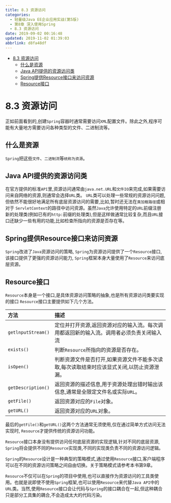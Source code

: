 ```yaml
---
title: 8.3 资源访问
categories: 
  - 轻量级Java EE企业应用实战(第5版)
  - 第8章 深入使用Spring
  - 8.3 资源访问
date: 2019-09-02 00:16:48
updated: 2019-11-02 01:39:03
abbrlink: d8fa48df
---
```

- [8.3 资源访问](/ReadingNotes/d8fa48df/#8-3-资源访问)
    - [什么是资源](/ReadingNotes/d8fa48df/#什么是资源)
    - [Java API提供的资源访问类](/ReadingNotes/d8fa48df/#Java-API提供的资源访问类)
    - [Spring提供Resource接口来访问资源](/ReadingNotes/d8fa48df/#Spring提供Resource接口来访问资源)
    - [Resource接口](/ReadingNotes/d8fa48df/#Resource接口)

<!--more-->
<script src="https://cdn.bootcss.com/jquery/3.4.0/jquery.slim.min.js"></script>
<script>$(document).ready(function () {$(".post-body > ul:nth-child(1)").hide();});</script>

<!--end-->
<!--SSTStart-->
# 8.3 资源访问 #
正如前面看到的,创建`Spring`容器时通常需要访问`XML`配置文件。除此之外,程序可能有大量地方需要访问各种类型的文件、二进制流等。
## 什么是资源 ##
`Spring`把这些`文件`、`二进制流`等`统称为资源`。
## Java API提供的资源访问类 ##
在官方提供的标准`API`里,资源访问通常由`java.net.URL`和`文件IO`来完成,如果需要访问来自网络的资源,则通常会选择`URL`类。
`URL`类可以处理一些常规的资源访问问题,但依然不能很好地满足所有底层资源访问的需要,比如,暂时还无法在`类加载路径`或相对于 `ServletContext`的路径中访问资源。虽然`Java`允许使用特定的`URL`前缀注册新的处理类(例如已有的`http:`前缀的处理类),但是这样做通常比较复杂,而且`URL`接口还缺少一些有用的功能,比如检查所指向的资源是否存在等。
## Spring提供Resource接口来访问资源 ##
`Spring`改进了`Java`资源访问的策略, `Spring`为资源访问提供了一个`Resource`接口,该接口提供了更强的资源访问能力, `Spring`框架本身大量使用了`Resource`来访问底层资源。
## Resource接口 ##
`Resource`本身是一个接口,是具体资源访问策略的抽象,也是所有资源访问类要实现的接口
`Resource`接口主要提供如下几个方法。

|方法|描述|
|:---|:---|
|`getlnputStream()`|定位并打开资源,返回资源对应的输入流。每次调用都返回新的输入流。调用者必须负责关闭输入流|
|`exists()`|判断`Resource`所指向的资源是否存在。|
|`isOpen()`|判断资源文件是否打开,如果资源文件不能多次读取,每次读取结束时应该显式关闭,以防止资源泄漏。|
|`getDescription()`|返回资源的描述信息,用于资源处理出错时输出该信息,通常是全限定文件名或实际`URL`。|
|`getFile()`|返回资源对应的`File`对象。|
|`getURL()`|返回资源对应的`URL`对象。|

最后的`getFile()`和`getURL()`这两个方法通常无须使用,仅在通过简单方式访问无法实现时, `Resource`才提供传统的资源访问功能。

`Resource`接口本身没有提供访问任何底层资源的实现逻辑,针对不同的底层资源, `Spring`将会提供不同的`Resource`实现类,不同的实现类负责不同的资源访问逻辑。

`Spring`的`Resource`设计是一种典型的策略模式,通过使用`Resource`接口,客户端程序可以在不同的资源访问策略之间自由切换。关于策略模式请参考本书第9章。

`Resource`不仅可以在`Spring`的项目中使用,也可以直接作为资源访问的工具类使用。也就是说即使不使用`Spring`框架,也可以使用`Resource`来代替`Java API`中的`URL`类。当然,使用`Resource`接口会让代码与`Spring`的接口耦合在一起,但这种耦合只是部分工具集的耦合,不会造成太大的代码污染。

<!--SSTStop-->

